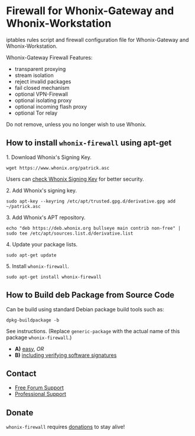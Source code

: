 # Firewall for Whonix-Gateway and Whonix-Workstation #

iptables rules script and firewall configuration file for Whonix-Gateway and
Whonix-Workstation.

Whonix-Gateway Firewall Features:
- transparent proxying
- stream isolation
- reject invalid packages
- fail closed mechanism
- optional VPN-Firewall
- optional isolating proxy
- optional incoming flash proxy
- optional Tor relay

Do not remove, unless you no longer wish to use Whonix.
## How to install `whonix-firewall` using apt-get ##

1\. Download Whonix's Signing Key.

```
wget https://www.whonix.org/patrick.asc
```

Users can [check Whonix Signing Key](https://www.whonix.org/wiki/Whonix_Signing_Key) for better security.

2\. Add Whonix's signing key.

```
sudo apt-key --keyring /etc/apt/trusted.gpg.d/derivative.gpg add ~/patrick.asc
```

3\. Add Whonix's APT repository.

```
echo "deb https://deb.whonix.org bullseye main contrib non-free" | sudo tee /etc/apt/sources.list.d/derivative.list
```

4\. Update your package lists.

```
sudo apt-get update
```

5\. Install `whonix-firewall`.

```
sudo apt-get install whonix-firewall
```

## How to Build deb Package from Source Code ##

Can be build using standard Debian package build tools such as:

```
dpkg-buildpackage -b
```

See instructions. (Replace `generic-package` with the actual name of this package `whonix-firewall`.)

* **A)** [easy](https://www.whonix.org/wiki/Dev/Build_Documentation/generic-package/easy), _OR_
* **B)** [including verifying software signatures](https://www.whonix.org/wiki/Dev/Build_Documentation/generic-package)

## Contact ##

* [Free Forum Support](https://forums.whonix.org)
* [Professional Support](https://www.whonix.org/wiki/Professional_Support)

## Donate ##

`whonix-firewall` requires [donations](https://www.whonix.org/wiki/Donate) to stay alive!

